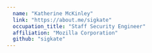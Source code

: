 ```yaml
---
  name: "Katherine McKinley"
  link: "https://about.me/sigkate"
  occupation_title: "Staff Security Engineer"
  affiliation: "Mozilla Corporation"
  github: "sigkate"
---
```

